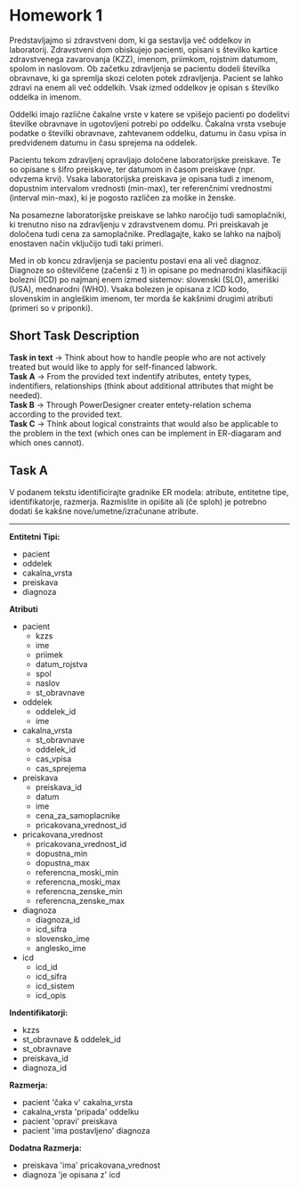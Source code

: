 # Homework 1

Predstavljajmo si zdravstveni dom, ki ga sestavlja več oddelkov in laboratorij. Zdravstveni dom obiskujejo pacienti, opisani s številko kartice zdravstvenega zavarovanja (KZZ), imenom, priimkom, rojstnim datumom, spolom in naslovom. Ob začetku zdravljenja se pacientu dodeli številka obravnave, ki ga spremlja skozi celoten potek zdravljenja. Pacient se lahko zdravi na enem ali več oddelkih. Vsak izmed oddelkov je opisan s številko oddelka in imenom.

Oddelki imajo različne čakalne vrste v katere se vpišejo pacienti po dodelitvi številke obravnave in ugotovljeni potrebi po oddelku. Čakalna vrsta vsebuje podatke o številki obravnave, zahtevanem oddelku, datumu in času vpisa in predvidenem datumu in času sprejema na oddelek.

Pacientu tekom zdravljenj opravljajo določene laboratorijske preiskave. Te so opisane s šifro preiskave, ter datumom in časom preiskave  (npr. odvzema krvi). Vsaka laboratorijska preiskava je opisana tudi z imenom, dopustnim intervalom vrednosti (min-max), ter referenčnimi vrednostmi (interval min-max), ki je pogosto različen za moške in ženske.

Na posamezne laboratorijske preiskave se lahko naročijo tudi samoplačniki, ki trenutno niso na zdravljenju v zdravstvenem domu. Pri preiskavah je določena tudi cena za samoplačnike. Predlagajte, kako se lahko na najbolj enostaven način vključijo tudi taki primeri.

Med in ob koncu zdravljenja se pacientu postavi ena ali več diagnoz. Diagnoze so oštevilčene (začenši z 1) in opisane po mednarodni klasifikaciji bolezni (ICD) po najmanj enem izmed sistemov: slovenski (SLO), ameriški (USA), mednarodni (WHO). Vsaka bolezen je opisana z ICD kodo, slovenskim in angleškim imenom, ter morda še kakšnimi drugimi atributi (primeri so v priponki).

## Short Task Description

<strong>Task in text</strong> -> Think about how to handle people who are not actively treated but would like to apply for self-financed labwork.
<br>
<strong>Task A</strong> -> From the provided text indentify atributes, entety types, indentifiers, relationships (think about additional attributes that might be needed).
<br>
<strong>Task B</strong> -> Through PowerDesigner creater entety-relation schema according to the provided text.
<br>
<strong>Task C</strong> -> Think about logical constraints that would also be applicable to the problem in the text (which ones can be implement in ER-diagaram and which ones cannot).

## Task A

V podanem tekstu identificirajte gradnike ER modela: atribute, entitetne tipe, identifikatorje, razmerja. Razmislite in opišite ali (če sploh) je potrebno dodati še kakšne nove/umetne/izračunane atribute.  

<hr>

<strong> Entitetni Tipi: </strong>
- pacient
- oddelek
- cakalna_vrsta
- preiskava
- diagnoza

<strong> Atributi </strong>
- pacient
    - kzzs
    - ime
    - priimek
    - datum_rojstva
    - spol
    - naslov
    - st_obravnave
- oddelek
    - oddelek_id
    - ime
- cakalna_vrsta
    - st_obravnave
    - oddelek_id
    - cas_vpisa
    - cas_sprejema
- preiskava 
    - preiskava_id
    - datum
    - ime
    - cena_za_samoplacnike
    - pricakovana_vrednost_id
- pricakovana_vrednost
    - pricakovana_vrednost_id
    - dopustna_min
    - dopustna_max
    - referencna_moski_min
    - referencna_moski_max
    - referencna_zenske_min
    - referencna_zenske_max
- diagnoza
    - diagnoza_id
    - icd_sifra
    - slovensko_ime
    - anglesko_ime
- icd
    - icd_id
    - icd_sifra
    - icd_sistem
    - icd_opis

<strong> Indentifikatorji: </strong>
- kzzs
- st_obravnave & oddelek_id
- st_obravnave
- preiskava_id
- diagnoza_id

<strong> Razmerja: </strong>
- pacient 'čaka v' cakalna_vrsta
- cakalna_vrsta 'pripada' oddelku
- pacient 'opravi' preiskava
- pacient 'ima postavljeno' diagnoza

<strong> Dodatna Razmerja: </strong>
- preiskava 'ima' pricakovana_vrednost
- diagnoza 'je opisana z' icd